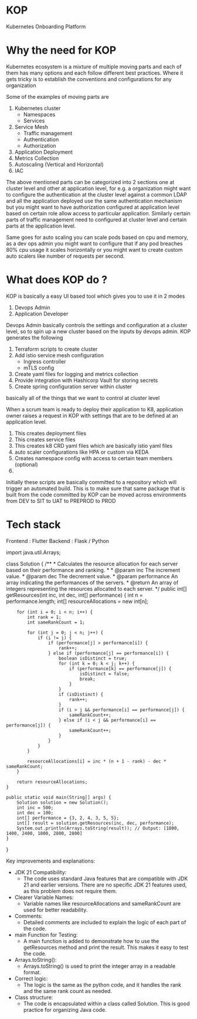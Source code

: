 # KOP
Kubernetes Onboarding Platform

# Why the need for KOP

Kubernetes ecosystem is a mixture of multiple moving parts and each of them has many options and each follow different best practices. Where it gets tricky is to establish the conventions and configurations for any organization

Some of the examples of moving parts are

1. Kubernetes cluster 
    - Namespaces
    - Services 
2. Service Mesh
    - Traffic management
    - Authentication
    - Authorization
3. Application Deployment
4. Metrics Collection
5. Autoscaling (Vertical and Horizontal)
6. IAC


The above mentioned parts can be categorized into 2 sections one at cluster level and other at application level, for e.g. a organization might want to configure the authentication at the cluster level against a common LDAP and all the application deployed use the same authentication mechanism but you might want to have authorization configured at application level based on certain role allow access to particular application. Similarly certain parts of traffic management need to configured at cluster level and certain parts at the application level.

Same goes for auto scaling you can scale pods based on cpu and memory, as a dev ops admin you might want to configure that if any pod breaches 80% cpu usage it scales horizontally or you might want to create custom auto scalers like number of requests per second.

# What does KOP do ?

KOP is basically a easy UI based tool which gives you to use it in 2 modes 

1. Devops Admin
2. Application Developer

Devops Admin basically controls the settings and configuration at a cluster level, so to spin up a new cluster based on the inputs by devops admin. KOP generates the following

1. Terraform scripts to create cluster
2. Add istio service mesh configuration
    - Ingress controller
    - mTLS config
3. Create yaml files for logging and metrics collection 
4. Provide integration with Hashicorp Vault for storing secrets
5. Create spring configuration server within cluster


basically all of the things that we want to control at cluster level

When a scrum team is ready to deploy their application to K8, application owner raises a request in KOP with settings that are to be defined at an application level. 

1. This creates deployment files
2. This creates service files
3. This creates k8 CRD yaml files which are basically istio yaml files
4. auto scaler configurations like HPA or custom via KEDA
5. Creates namespace config with access to certain team members (optional)
6. 

Initially these scripts are basically committed to a repository which will trigger an automated build. This is to make sure that same package that is built from the code committed by KOP can be moved across environments from DEV to SIT to UAT to PREPROD to PROD

# Tech stack
Frontend : Flutter
Backend : Flask / Python






import java.util.Arrays;

class Solution {
    /**
     * Calculates the resource allocation for each server based on their performance and ranking.
     *
     * @param inc         The increment value.
     * @param dec         The decrement value.
     * @param performance An array indicating the performances of the servers.
     * @return An array of integers representing the resources allocated to each server.
     */
    public int[] getResources(int inc, int dec, int[] performance) {
        int n = performance.length;
        int[] resourceAllocations = new int[n];

        for (int i = 0; i < n; i++) {
            int rank = 1;
            int sameRankCount = 1;

            for (int j = 0; j < n; j++) {
                if (i != j) {
                    if (performance[j] > performance[i]) {
                        rank++;
                    } else if (performance[j] == performance[i]) {
                        boolean isDistinct = true;
                        for (int k = 0; k < j; k++) {
                            if (performance[k] == performance[j]) {
                                isDistinct = false;
                                break;
                            }
                        }
                        if (isDistinct) {
                            rank++;
                        }
                        if (i > j && performance[i] == performance[j]) {
                            sameRankCount++;
                        } else if (i < j && performance[i] == performance[j]) {
                            sameRankCount++;
                        }
                    }
                }
            }

            resourceAllocations[i] = inc * (n + 1 - rank) - dec * sameRankCount;
        }

        return resourceAllocations;
    }

    public static void main(String[] args) {
        Solution solution = new Solution();
        int inc = 500;
        int dec = 100;
        int[] performance = {3, 2, 4, 3, 5, 5};
        int[] result = solution.getResources(inc, dec, performance);
        System.out.println(Arrays.toString(result)); // Output: [1800, 1400, 2400, 1800, 2800, 2800]
    }
}

Key improvements and explanations:
 * JDK 21 Compatibility:
   * The code uses standard Java features that are compatible with JDK 21 and earlier versions. There are no specific JDK 21 features used, as this problem does not require them.
 * Clearer Variable Names:
   * Variable names like resourceAllocations and sameRankCount are used for better readability.
 * Comments:
   * Detailed comments are included to explain the logic of each part of the code.
 * main Function for Testing:
   * A main function is added to demonstrate how to use the getResources method and print the result. This makes it easy to test the code.
 * Arrays.toString():
   * Arrays.toString() is used to print the integer array in a readable format.
 * Correct logic:
   * The logic is the same as the python code, and it handles the rank and the same rank count as needed.
 * Class structure:
   * The code is encapsulated within a class called Solution. This is good practice for organizing Java code.
